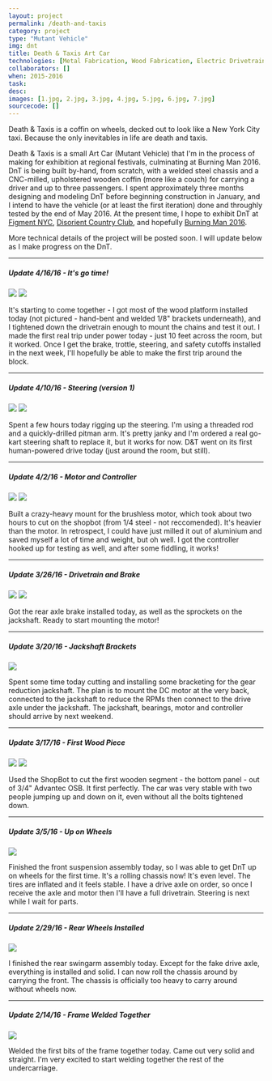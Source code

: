 ```yaml
---
layout: project
permalink: /death-and-taxis
category: project 
type: "Mutant Vehicle" 
img: dnt
title: Death & Taxis Art Car
technologies: [Metal Fabrication, Wood Fabrication, Electric Drivetrain, LED Lighting, Software] 
collaborators: []
when: 2015-2016
task: 
desc:
images: [1.jpg, 2.jpg, 3.jpg, 4.jpg, 5.jpg, 6.jpg, 7.jpg]
sourcecode: []
---
```


Death & Taxis is a coffin on wheels, decked out to look like a New York City taxi. Because the only inevitables in life are death and taxis.

<!--break-->

Death & Taxis is a small Art Car (Mutant Vehicle) that I'm in the process of making for exhibition at regional festivals, culminating at Burning Man 2016. DnT is being built by-hand, from scratch, with a welded steel chassis and a CNC-milled, upholstered wooden coffin (more like a couch) for carrying a driver and up to three passengers. I spent approximately three months designing and modeling DnT before beginning construction in January, and I intend to have the vehicle (or at least the first iteration) done and throughly tested by the end of May 2016. At the present time, I hope to exhibit DnT at [Figment NYC](http://newyork.figmentproject.org/), [Disorient Country Club](http://wiki.disorient.info/index.php?title=Country_Club), and hopefully [Burning Man 2016](http://burningman.org/).

More technical details of the project will be posted soon. I will update below as I make progress on the DnT.

--------------------------------
##### Update 4/16/16 - It's go time!

<a href="{{ site.baseurl }}/images/{{ page.img }}/big/platform1.jpg" data-lightbox="image-1" data-title="Platform">
<img src="{{ site.baseurl }}/images/{{ page.img }}/thumb/platform1.jpg"/></a>
<a href="{{ site.baseurl }}/images/{{ page.img }}/big/platform2.jpg" data-lightbox="image-1" data-title="Drivetrain">
<img src="{{ site.baseurl }}/images/{{ page.img }}/thumb/platform2.jpg"/></a>

It's starting to come together - I got most of the wood platform installed today (not pictured - hand-bent and welded 1/8" brackets underneath), and I tightened down the drivetrain enough to mount the chains and test it out. I made the first real trip under power today - just 10 feet across the room, but it worked. Once I get the brake, trottle, steering, and safety cutoffs installed in the next week, I'll hopefully be able to make the first trip around the block.

--------------------------------
##### Update 4/10/16 - Steering (version 1)

<a href="{{ site.baseurl }}/images/{{ page.img }}/big/steering1.jpg" data-lightbox="image-1" data-title="Steering">
<img src="{{ site.baseurl }}/images/{{ page.img }}/thumb/steering1.jpg"/></a>
<a href="{{ site.baseurl }}/images/{{ page.img }}/big/steering2.jpg" data-lightbox="image-1" data-title="Steering">
<img src="{{ site.baseurl }}/images/{{ page.img }}/thumb/steering2.jpg"/></a>

Spent a few hours today rigging up the steering. I'm using a threaded rod and a quickly-drilled pitman arm. It's pretty janky and I'm ordered a real go-kart steering shaft to replace it, but it works for now. D&T went on its first human-powered drive today (just around the room, but still).

--------------------------------
##### Update 4/2/16 - Motor and Controller

<a href="{{ site.baseurl }}/images/{{ page.img }}/big/motor.jpg" data-lightbox="image-1" data-title="Motor Mounted">
<img src="{{ site.baseurl }}/images/{{ page.img }}/thumb/motor.jpg"/></a>
<a href="{{ site.baseurl }}/images/{{ page.img }}/big/controller.jpg" data-lightbox="image-1" data-title="Motor Controller">
<img src="{{ site.baseurl }}/images/{{ page.img }}/thumb/controller.jpg"/></a>

Built a crazy-heavy mount for the brushless motor, which took about two hours to cut on the shopbot (from 1/4 steel - not reccomended). It's heavier than the motor. In retrospect, I could have just milled it out of aluminium and saved myself a lot of time and weight, but oh well. I got the controller hooked up for testing as well, and after some fiddling, it works!

--------------------------------
##### Update 3/26/16 - Drivetrain and Brake

<a href="{{ site.baseurl }}/images/{{ page.img }}/big/brake.jpg" data-lightbox="image-1" data-title="Brake Installed">
<img src="{{ site.baseurl }}/images/{{ page.img }}/thumb/brake.jpg"/></a>
<a href="{{ site.baseurl }}/images/{{ page.img }}/big/drive.jpg" data-lightbox="image-1" data-title="Drive Train">
<img src="{{ site.baseurl }}/images/{{ page.img }}/thumb/drive.jpg"/></a>

Got the rear axle brake installed today, as well as the sprockets on the jackshaft. Ready to start mounting the motor!

--------------------------------
##### Update 3/20/16 - Jackshaft Brackets

<a href="{{ site.baseurl }}/images/{{ page.img }}/big/brackets.jpg" data-lightbox="image-1" data-title="Jackshaft Brackets">
<img src="{{ site.baseurl }}/images/{{ page.img }}/thumb/brackets.jpg"/></a>

Spent some time today cutting and installing some bracketing for the gear reduction jackshaft. The plan is to mount the DC motor at the very back, connected to the jackshaft to reduce the RPMs then connect to the drive axle under the jackshaft. The jackshaft, bearings, motor and controller should arrive by next weekend.

--------------------------------
##### Update 3/17/16 - First Wood Piece

<a href="{{ site.baseurl }}/images/{{ page.img }}/big/top1.jpg" data-lightbox="image-1" data-title="First Wood Piece">
<img src="{{ site.baseurl }}/images/{{ page.img }}/thumb/top1.jpg"/></a>
<a href="{{ site.baseurl }}/images/{{ page.img }}/big/top2.jpg" data-lightbox="image-1" data-title="First Wood Piece">
<img src="{{ site.baseurl }}/images/{{ page.img }}/thumb/top2.jpg"/></a>

Used the ShopBot to cut the first wooden segment - the bottom panel - out of 3/4" Advantec OSB. It first perfectly. The car was very stable with two people jumping up and down on it, even without all the bolts tightened down.

--------------------------------
##### Update 3/5/16 - Up on Wheels

<a href="{{ site.baseurl }}/images/{{ page.img }}/big/wheels.jpg" data-lightbox="image-1" data-title="Up on Wheels">
<img src="{{ site.baseurl }}/images/{{ page.img }}/thumb/wheels.jpg"/></a>

Finished the front suspension assembly today, so I was able to get DnT up on wheels for the first time. It's a rolling chassis now! It's even level. The tires are inflated and it feels stable. I have a drive axle on order, so once I receive the axle and motor then I'll have a full drivetrain. Steering is next while I wait for parts.

--------------------------------
##### Update 2/29/16 - Rear Wheels Installed

<a href="{{ site.baseurl }}/images/{{ page.img }}/big/backwheels.jpg" data-lightbox="image-1" data-title="Rear Wheels Installed">
<img src="{{ site.baseurl }}/images/{{ page.img }}/thumb/backwheels.jpg"/></a>

I finished the rear swingarm assembly today. Except for the fake drive axle, everything is installed and solid. I can now roll the chassis around by carrying the front. The chassis is officially too heavy to carry around without wheels now.

--------------------------------
##### Update 2/14/16 - Frame Welded Together

<a href="{{ site.baseurl }}/images/{{ page.img }}/big/frame.jpg" data-lightbox="image-1" data-title="Frame Welded Together">
<img src="{{ site.baseurl }}/images/{{ page.img }}/thumb/frame.jpg"/></a>

Welded the first bits of the frame together today. Came out very solid and straight. I'm very excited to start welding together the rest of the undercarriage.